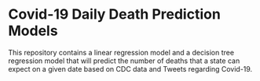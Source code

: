 # Covid-19 Daily Death Prediction Models
This repository contains a linear regression model and a decision tree regression model that will predict the number of
deaths that a state can expect on a given date based on CDC data and Tweets regarding Covid-19.